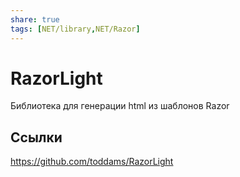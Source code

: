 ```yaml
---
share: true
tags: [NET/library,NET/Razor]
---
```

# RazorLight
Библиотека для генерации html из шаблонов Razor
## Ссылки
https://github.com/toddams/RazorLight
